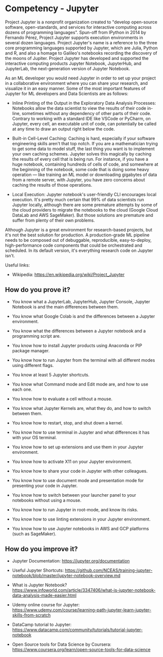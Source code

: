 # Competency - Jupyter

Project Jupyter is a nonprofit organization created to "develop open-source software, open-standards, and services for interactive computing across dozens of programming languages". Spun-off from IPython in 2014 by Fernando Pérez, Project Jupyter supports execution environments in several dozen languages. Project Jupyter's name is a reference to the three core programming languages supported by Jupyter, which are Julia, Python and R, and also a homage to Galileo's notebooks recording the discovery of the moons of Jupiter. Project Jupyter has developed and supported the interactive computing products Jupyter Notebook, JupyterHub, and JupyterLab, the next-generation version of Jupyter Notebook.

As an ML developer you would need Jupyter in order to set up your project in a collaborative environment where you can share your research, and visualize it in an easy manner. Some of the most important features of Jupyter for ML developers and Data Scientists are as follows:

- Inline Printing of the Output in the Exploratory Data Analysis Processes:
Notebooks allow the data scientist to view the results of their code in-line, sometimes without any dependency of other parts of their code. Contrary to working with a standard IDE like VSCode or PyCharm, on Jupyter, every cell, an executable unit of code, can potentially be called at any time to draw an output right below the code.

- Built-in Cell-Level Caching:
Caching is hard, especially if your software engineering skills aren't that top notch. If you are a mathematician trying to get some data to model stuff, the last thing you want is to implement your own caching schemes.
Jupyter solves this magically by caching the results of every cell that is being run. For instance, if you have a huge notebook, containing hundreds of cells of code, and somewhere at the beginning of the notebook, some code that is doing some heavy operation — like training an ML model or downloading gigabytes of data from a remote server, with Jupyter, you have zero concerns about caching the results of those operations.

- Local Execution:
Jupyter notebook's user-friendly CLI encourages local execution. It's pretty much certain that 99% of data scientists run Jupyter locally, although there are some premature attempts by some of the cloud providers to migrate the notebooks to the cloud (Google Cloud DataLab and AWS SageMaker). But those solutions are premature and suffer from plenty of their own problems.

Although Jupyter is a great environment for research-based projects, but it's not the best solution for production. A production-grade ML pipeline needs to be composed out of debuggable, reproducible, easy-to-deploy, high-performance code components that could be orchestrated and scheduled. In its default version, it's everything research code on Jupyter isn't.

Useful links:

- Wikipedia: https://en.wikipedia.org/wiki/Project_Jupyter

## How do you prove it?

- You know what a JupyterLab, JupyterHub, Jupyter Console, Jupyter Notebook is and the main differences between them.

- You know what Google Colab is and the differences between a Jupyter environment.

- You know what the differences between a Jupyter notebook and a programming script are.

- You know how to install Jupyter products using Anaconda or PIP package manager.

- You know how to run Jupyter from the terminal with all different modes using different flags.

- You know at least 5 Jupyter shortcuts.

- You know what Command mode and Edit mode are, and how to use each one.

- You know how to evaluate a cell without a mouse.

- You know what Jupyter Kernels are, what they do, and how to switch between them.

- You know how to restart, stop, and shut down a kernel.

- You know how to use terminal in Jupyter and what differences it has with your OS terminal.

- You know how to set up extensions and use them in your Jupyter environment.

- You know how to activate X11 on your Jupyter environment.

- You know how to share your code in Jupyter with other colleagues.

- You know how to use document mode and presentation mode for presenting your code in Jupyter.

- You know how to switch between your launcher panel to your notebooks without using a mouse.

- You know how to run Jupyter in root-mode, and know its risks.

- You know how to use linting extensions in your Jupyter environment.

- You know how to use Jupyter notebooks in AWS and GCP platforms (such as SageMaker).

## How do you improve it?

- Jupyter Documentation: https://jupyter.org/documentation

- Useful Jupyter Shortcuts: https://github.com/NCEAS/training-jupyter-notebook/blob/master/jupyter-notebook-overview.md

- What is Jupyter Notebook? https://www.infoworld.com/article/3347406/what-is-jupyter-notebook-data-analysis-made-easier.html

- Udemy online course for Jupyter: https://www.udemy.com/course/learning-path-jupyter-learn-jupyter-skills-from-scratch

- DataCamp tutorial to Jupyter: https://www.datacamp.com/community/tutorials/tutorial-jupyter-notebook

- Open Source tools for Data Science by Coursera: https://www.coursera.org/learn/open-source-tools-for-data-science
